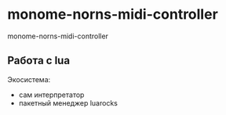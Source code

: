 # monome-norns-midi-controller
monome-norns-midi-controller


## Работа с lua

Экосистема:
* сам интерпретатор
* пакетный менеджер luarocks